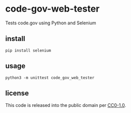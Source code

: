 # code-gov-web-tester
Tests code.gov using Python and Selenium

## install
```
pip install selenium
```

## usage
```
python3 -m unittest code_gov_web_tester
```

## license
This code is released into the public domain per [CC0-1.0](https://creativecommons.org/publicdomain/zero/1.0/).
